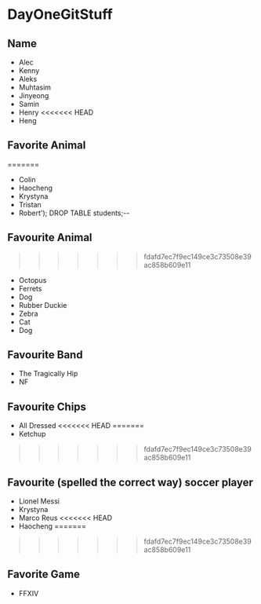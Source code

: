 # DayOneGitStuff

## Name

- Alec
- Kenny
- Aleks
- Muhtasim
- Jinyeong
- Samin
- Henry
<<<<<<< HEAD
- Heng

## Favorite Animal

=======
- Colin
- Haocheng
- Krystyna
- Tristan
- Robert'); DROP TABLE students;--


## Favourite Animal
>>>>>>> fdafd7ec7f9ec149ce3c73508e39ac858b609e11
- Octopus
- Ferrets
- Dog
- Rubber Duckie
- Zebra
- Cat
- Dog


## Favourite Band 
- The Tragically Hip
- NF 

## Favourite Chips

- All Dressed
<<<<<<< HEAD
=======
- Ketchup
>>>>>>> fdafd7ec7f9ec149ce3c73508e39ac858b609e11

## Favourite (spelled the correct way) soccer player

- Lionel Messi
- Krystyna
- Marco Reus
<<<<<<< HEAD
- Haocheng
=======
>>>>>>> fdafd7ec7f9ec149ce3c73508e39ac858b609e11

## Favorite Game

- FFXIV
